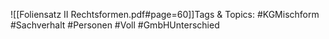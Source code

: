 
![[Foliensatz II Rechtsformen.pdf#page=60]]Tags & Topics:
   #KGMischform
   #Sachverhalt
   #Personen
   #Voll
   #GmbHUnterschied